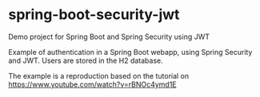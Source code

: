 # spring-boot-security-jwt
Demo project for Spring Boot and Spring Security using JWT

Example of authentication in a Spring Boot webapp, using Spring Security and JWT. Users are stored in the H2 database.

The example is a reproduction based on the tutorial on https://www.youtube.com/watch?v=rBNOc4ymd1E
